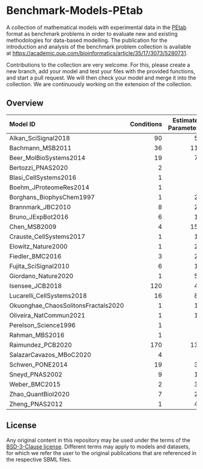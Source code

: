 # Benchmark-Models-PEtab
A collection of mathematical models with experimental data in the [PEtab](https://github.com/PEtab-dev) format as benchmark problems in order to evaluate new and existing methodologies for data-based modelling. The publication for the introduction and analysis of the benchmark problem collection is available at https://academic.oup.com/bioinformatics/article/35/17/3073/5280731.

Contributions to the collection are very welcome. For this, please create a new branch, add your model and test your files with the provided functions, and start a pull request. We will then check your model and merge it into the collection. We are continuously working on the extension of the collection.

## Overview
| Model ID                            |   Conditions |   Estimated Parameters |   Events |   Measurements |   Observables |   Species |
|:------------------------------------|-------------:|-----------------------:|---------:|---------------:|--------------:|----------:|
| Alkan_SciSignal2018                 |           90 |                     56 |        0 |           1872 |            12 |        36 |
| Bachmann_MSB2011                    |           36 |                    113 |        0 |            541 |            20 |        25 |
| Beer_MolBioSystems2014              |           19 |                     72 |        0 |          27132 |             2 |         4 |
| Bertozzi_PNAS2020                   |            2 |                      3 |        0 |            138 |             1 |         3 |
| Blasi_CellSystems2016               |            1 |                      9 |        0 |            288 |            16 |        16 |
| Boehm_JProteomeRes2014              |            1 |                      9 |        0 |             48 |             3 |         8 |
| Borghans_BiophysChem1997            |            1 |                     23 |        0 |            111 |             1 |         3 |
| Brannmark_JBC2010                   |            8 |                     22 |        0 |             43 |             3 |         9 |
| Bruno_JExpBot2016                   |            6 |                     13 |        0 |             77 |             5 |         7 |
| Chen_MSB2009                        |            4 |                    155 |        0 |            120 |             3 |       500 |
| Crauste_CellSystems2017             |            1 |                     12 |        0 |             21 |             4 |         5 |
| Elowitz_Nature2000                  |            1 |                     21 |        0 |             58 |             1 |         8 |
| Fiedler_BMC2016                     |            3 |                     22 |        0 |             72 |             2 |         6 |
| Fujita_SciSignal2010                |            6 |                     19 |        0 |            144 |             3 |         9 |
| Giordano_Nature2020                 |            1 |                     50 |        0 |            313 |             7 |        13 |
| Isensee_JCB2018                     |          120 |                     46 |        0 |            687 |             6 |        25 |
| Lucarelli_CellSystems2018           |           16 |                     84 |        0 |           1755 |            43 |        33 |
| Okuonghae_ChaosSolitonsFractals2020 |            1 |                     16 |        0 |             92 |             2 |         9 |
| Oliveira_NatCommun2021              |            1 |                     12 |        0 |            120 |             2 |         9 |
| Perelson_Science1996                |            1 |                      3 |        0 |             16 |             1 |         4 |
| Rahman_MBS2016                      |            1 |                      9 |        0 |             23 |             1 |         7 |
| Raimundez_PCB2020                   |          170 |                    136 |        0 |            627 |            79 |        22 |
| SalazarCavazos_MBoC2020             |            4 |                      6 |        0 |             18 |             3 |        75 |
| Schwen_PONE2014                     |           19 |                     30 |        0 |            286 |             4 |        11 |
| Sneyd_PNAS2002                      |            9 |                     15 |        0 |            135 |             1 |         6 |
| Weber_BMC2015                       |            2 |                     39 |        0 |            135 |             8 |         7 |
| Zhao_QuantBiol2020                  |            7 |                     28 |        0 |             82 |             1 |         5 |
| Zheng_PNAS2012                      |            1 |                     46 |        0 |             60 |            15 |        15 |

## License

Any original content in this repository may be used under the terms of the [BSD-3-Clause license](LICENSE).
Different terms may apply to models and datasets, for which we refer the user to the original publications
that are referenced in the respective SBML files.
